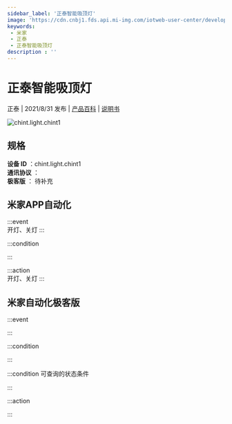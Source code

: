 ```yaml
---
sidebar_label: '正泰智能吸顶灯'
image: 'https://cdn.cnbj1.fds.api.mi-img.com/iotweb-user-center/developer_1679068737269EMDx1ZNM.png?GalaxyAccessKeyId=AKVGLQWBOVIRQ3XLEW&Expires=9223372036854775807&Signature=j5raD+qkgwBpKGdNQejTy4dnLDo='
keywords: 
 - 米家
 - 正泰
 - 正泰智能吸顶灯
description : ''
---
```

# 正泰智能吸顶灯

正泰 | 2021/8/31 发布 | [产品百科](https://home.mi.com/webapp/content/baike/product/index.html?model=chint.light.chint1/) | [说明书](https://home.mi.com/views/introduction.html?model=chint.light.chint1&region=cn)

![chint.light.chint1](https://cdn.cnbj1.fds.api.mi-img.com/iotweb-user-center/developer_1679068737269EMDx1ZNM.png?GalaxyAccessKeyId=AKVGLQWBOVIRQ3XLEW&Expires=9223372036854775807&Signature=j5raD+qkgwBpKGdNQejTy4dnLDo=)

## 规格  
> 
**设备 ID** ：chint.light.chint1  
**通讯协议** ：  
**极客版**  ： 待补充 


## 米家APP自动化  

:::event  
开灯、关灯
:::

:::condition  

:::

:::action   
开灯、关灯
:::

## 米家自动化极客版  

:::event  

:::

:::condition  

:::

:::condition 可查询的状态条件  

:::

:::action  

:::

        
